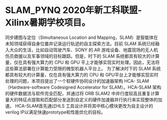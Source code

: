 # SLAM_PYNQ 2020年新工科联盟-Xilinx暑期学校项目。
同步建图与定位（Simultaneous Location and Mapping，SLAM）是智能体在未知领域获得自身位置并记录运行轨迹的自主探索方法。目前 SLAM 系统已经融入大众的生活，比如自动驾驶汽车、SONY 的 AR 游戏设备、地震现场的无人机伤员救援以及军事领域的目标跟踪。但是，时下的 SLAM 系统都具有较大的计算量，仅在具有强大算力的 CPU 和 GPU 平上才能够实现实时处理。因此，无法将这些算法部署在计算能力受限的微型机器人平台上。
为了解决时下的 SLAM 系统都具有较大的计算量，仅在具有强大算力的 CPU 和 GPU平台上才能够实现实时处理的问题，本项目提出了一个软硬件协同设计的加速器架构 HCA- SLAM（Hardware-software Codesigned Accelerator for SLAM）。HCA-SLAM 架构的硬件数据流与软件完全匹配，并通过将 ORB SLAM2 中并行度较高且重复计算量大的特征点提取和匹配部分发送到自定义的硬件加速器并行执行来实现整体的加速。
HCA-SLAM首先通过HLS 工具设计并将其中核心模块更改为自主设计的verilog IP以满足快速prototype和性能优化的目标。
